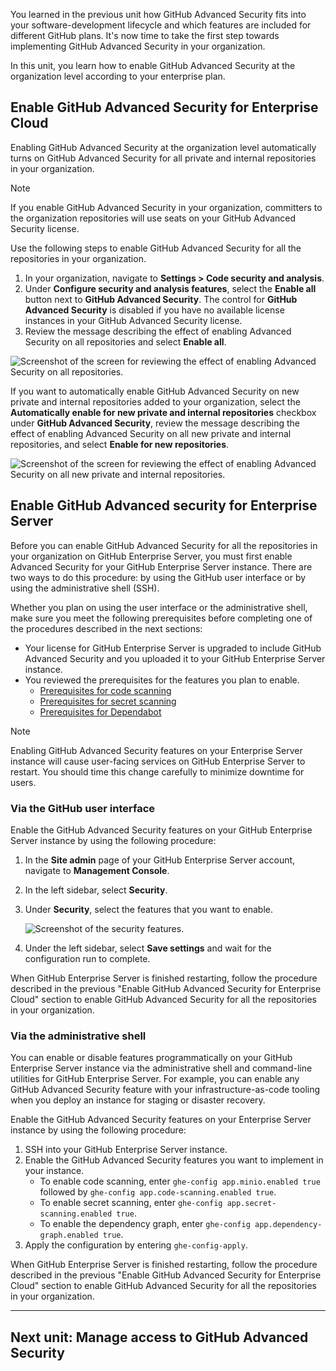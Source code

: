 You learned in the previous unit how GitHub Advanced Security fits into your software-development lifecycle and which features are included for different GitHub plans. It's now time to take the first step towards implementing GitHub Advanced Security in your organization.

In this unit, you learn how to enable GitHub Advanced Security at the organization level according to your enterprise plan.

## Enable GitHub Advanced Security for Enterprise Cloud

Enabling GitHub Advanced Security at the organization level automatically turns on GitHub Advanced Security for all private and internal repositories in your organization.

Note

If you enable GitHub Advanced Security in your organization, committers to the organization repositories will use seats on your GitHub Advanced Security license.

Use the following steps to enable GitHub Advanced Security for all the repositories in your organization.

1.  In your organization, navigate to **Settings > Code security and analysis**.
2.  Under **Configure security and analysis features**, select the **Enable all** button next to **GitHub Advanced Security**. The control for **GitHub Advanced Security** is disabled if you have no available license instances in your GitHub Advanced Security license.
3.  Review the message describing the effect of enabling Advanced Security on all repositories and select **Enable all**.

![Screenshot of the screen for reviewing the effect of enabling Advanced Security on all repositories.](https://learn.microsoft.com/en-us/training/github/github-administration-github-advanced-security/media/enable-org.png)

If you want to automatically enable GitHub Advanced Security on new private and internal repositories added to your organization, select the **Automatically enable for new private and internal repositories** checkbox under **GitHub Advanced Security**, review the message describing the effect of enabling Advanced Security on all new private and internal repositories, and select **Enable for new repositories**.

![Screenshot of the screen for reviewing the effect of enabling Advanced Security on all new private and internal repositories.](https://learn.microsoft.com/en-us/training/github/github-administration-github-advanced-security/media/enable-org-2.png)

## Enable GitHub Advanced security for Enterprise Server

Before you can enable GitHub Advanced Security for all the repositories in your organization on GitHub Enterprise Server, you must first enable Advanced Security for your GitHub Enterprise Server instance. There are two ways to do this procedure: by using the GitHub user interface or by using the administrative shell (SSH).

Whether you plan on using the user interface or the administrative shell, make sure you meet the following prerequisites before completing one of the procedures described in the next sections:

-   Your license for GitHub Enterprise Server is upgraded to include GitHub Advanced Security and you uploaded it to your GitHub Enterprise Server instance.
-   You reviewed the prerequisites for the features you plan to enable.
    -   [Prerequisites for code scanning](https://docs.github.com/en/enterprise-server@3.3/admin/advanced-security/configuring-code-scanning-for-your-appliance#prerequisites-for-code-scanning)
    -   [Prerequisites for secret scanning](https://docs.github.com/en/enterprise-server@3.3/admin/advanced-security/configuring-secret-scanning-for-your-appliance#prerequisites-for-secret-scanning)
    -   [Prerequisites for Dependabot](https://docs.github.com/en/enterprise-server@3.3/admin/configuration/configuring-github-connect/enabling-the-dependency-graph-and-dependabot-alerts-for-your-enterprise)

Note

Enabling GitHub Advanced Security features on your Enterprise Server instance will cause user-facing services on GitHub Enterprise Server to restart. You should time this change carefully to minimize downtime for users.

### Via the GitHub user interface

Enable the GitHub Advanced Security features on your GitHub Enterprise Server instance by using the following procedure:

1.  In the **Site admin** page of your GitHub Enterprise Server account, navigate to **Management Console**.
    
2.  In the left sidebar, select **Security**.
    
3.  Under **Security**, select the features that you want to enable.
    
    ![Screenshot of the security features.](https://learn.microsoft.com/en-us/training/github/github-administration-github-advanced-security/media/enable-github-enterprise-security.png)
    
4.  Under the left sidebar, select **Save settings** and wait for the configuration run to complete.
    

When GitHub Enterprise Server is finished restarting, follow the procedure described in the previous "Enable GitHub Advanced Security for Enterprise Cloud" section to enable GitHub Advanced Security for all the repositories in your organization.

### Via the administrative shell

You can enable or disable features programmatically on your GitHub Enterprise Server instance via the administrative shell and command-line utilities for GitHub Enterprise Server. For example, you can enable any GitHub Advanced Security feature with your infrastructure-as-code tooling when you deploy an instance for staging or disaster recovery.

Enable the GitHub Advanced Security features on your Enterprise Server instance by using the following procedure:

1.  SSH into your GitHub Enterprise Server instance.
2.  Enable the GitHub Advanced Security features you want to implement in your instance.
    -   To enable code scanning, enter `ghe-config app.minio.enabled true` followed by `ghe-config app.code-scanning.enabled true`.
    -   To enable secret scanning, enter `ghe-config app.secret-scanning.enabled true`.
    -   To enable the dependency graph, enter `ghe-config app.dependency-graph.enabled true`.
3.  Apply the configuration by entering `ghe-config-apply`.

When GitHub Enterprise Server is finished restarting, follow the procedure described in the previous "Enable GitHub Advanced Security for Enterprise Cloud" section to enable GitHub Advanced Security for all the repositories in your organization.

___

## Next unit: Manage access to GitHub Advanced Security